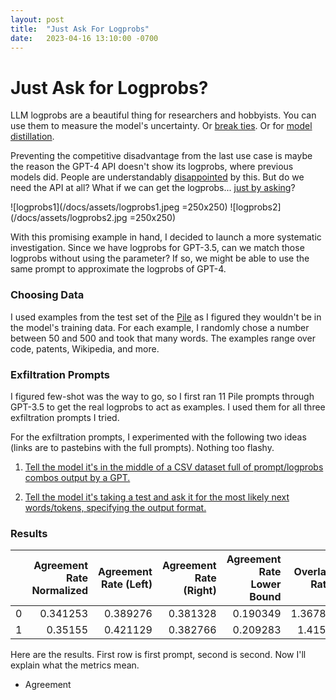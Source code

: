 ```yaml
---
layout: post
title:  "Just Ask For Logprobs"
date:   2023-04-16 13:10:00 -0700
---
```

# Just Ask for Logprobs?

LLM logprobs are a beautiful thing for researchers and hobbyists. You can use them to measure the model's uncertainty. Or [break ties](https://twitter.com/goodside/status/1634407841556561922). Or for [model distillation](https://twitter.com/sharifshameem/status/1645649337886846977).

Preventing the competitive disadvantage from the last use case is maybe the reason the GPT-4 API doesn't show its logprobs, where previous models did. People are understandably [disappointed](https://twitter.com/xuanalogue/status/1637302504349114370) by this. But do we need the API at all? What if we can get the logprobs... [just by asking](https://twitter.com/zswitten/status/1638700838813310976)?

![logprobs1](/docs/assets/logprobs1.jpeg =250x250)
![logprobs2](/docs/assets/logprobs2.jpg =250x250)

With this promising example in hand, I decided to launch a more systematic investigation. Since we have logprobs for GPT-3.5, can we match those logprobs without using the parameter? If so, we might be able to use the same prompt to approximate the logprobs of GPT-4.

### Choosing Data

I used examples from the test set of the [Pile](https://the-eye.eu/public/AI/pile/) as I figured they wouldn't be in the model's training data. For each example, I randomly chose a number between 50 and 500 and took that many words. The examples range over code, patents, Wikipedia, and more.

### Exfiltration Prompts

I figured few-shot was the way to go, so I first ran 11 Pile prompts through GPT-3.5 to get the real logprobs to act as examples. I used them for all three exfiltration prompts I tried.

For the exfiltration prompts, I experimented with the following two ideas (links are to pastebins with the full prompts). Nothing too flashy.

1. [Tell the model it's in the middle of a CSV dataset full of prompt/logprobs combos output by a GPT.](https://pastebin.com/Uct6u0H8)

2. [Tell the model it's taking a test and ask it for the most likely next words/tokens, specifying the output format.](https://pastebin.com/chXsk6hu)

### Results

|    |   Agreement Rate Normalized |   Agreement Rate (Left) |   Agreement Rate (Right) |   Agreement Rate Lower Bound |   Overlap Rate |   Top 1 Match Rate |   Top 1 Presence Rate |
|---:|----------------------------:|------------------------:|-------------------------:|-----------------------------:|---------------:|-------------------:|----------------------:|
|  0 |                    0.341253 |                0.389276 |                 0.381328 |                     0.190349 |        1.36782 |           0.545977 |              0.649425 |
|  1 |                    0.35155  |                0.421129 |                 0.382766 |                     0.209283 |        1.4152  |           0.561404 |              0.672515 |

Here are the results. First row is first prompt, second is second. Now I'll explain what the metrics mean.

- Agreement 